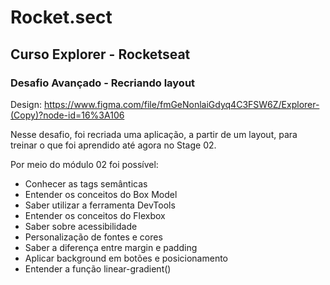 # Rocket.sect
## Curso Explorer - Rocketseat

### Desafio Avançado - Recriando layout

Design: https://www.figma.com/file/fmGeNonlaiGdyq4C3FSW6Z/Explorer-(Copy)?node-id=16%3A106

Nesse desafio, foi recriada uma aplicação, a partir de um layout, para treinar o que foi aprendido até agora no Stage 02.

Por meio do módulo 02 foi possível:


- Conhecer as tags semânticas
- Entender os conceitos do Box Model
- Saber utilizar a ferramenta DevTools
- Entender os conceitos do Flexbox
- Saber sobre acessibilidade
- Personalização de fontes e cores
- Saber a diferença entre margin e padding
- Aplicar background em botões e posicionamento
- Entender a função linear-gradient()
